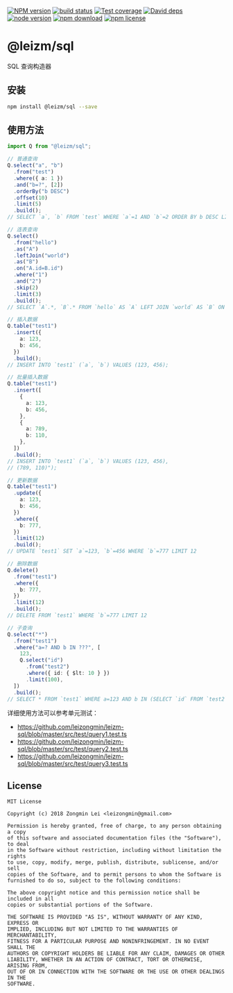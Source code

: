 [![NPM version][npm-image]][npm-url]
[![build status][travis-image]][travis-url]
[![Test coverage][coveralls-image]][coveralls-url]
[![David deps][david-image]][david-url]
[![node version][node-image]][node-url]
[![npm download][download-image]][download-url]
[![npm license][license-image]][download-url]

[npm-image]: https://img.shields.io/npm/v/@leizm/sql.svg?style=flat-square
[npm-url]: https://npmjs.org/package/@leizm/sql
[travis-image]: https://img.shields.io/travis/leizongmin/leizm-sql.svg?style=flat-square
[travis-url]: https://travis-ci.org/leizongmin/leizm-sql
[coveralls-image]: https://img.shields.io/coveralls/leizongmin/leizm-sql.svg?style=flat-square
[coveralls-url]: https://coveralls.io/r/leizongmin/leizm-sql?branch=master
[david-image]: https://img.shields.io/david/leizongmin/leizm-sql.svg?style=flat-square
[david-url]: https://david-dm.org/leizongmin/leizm-sql
[node-image]: https://img.shields.io/badge/node.js-%3E=_6.0-green.svg?style=flat-square
[node-url]: http://nodejs.org/download/
[download-image]: https://img.shields.io/npm/dm/@leizm/sql.svg?style=flat-square
[download-url]: https://npmjs.org/package/@leizm/sql
[license-image]: https://img.shields.io/npm/l/@leizm/sql.svg

# @leizm/sql

SQL 查询构造器

## 安装

```bash
npm install @leizm/sql --save
```

## 使用方法

```typescript
import Q from "@leizm/sql";

// 普通查询
Q.select("a", "b")
  .from("test")
  .where({ a: 1 })
  .and("b=?", [2])
  .orderBy("b DESC")
  .offset(10)
  .limit(5)
  .build();
// SELECT `a`, `b` FROM `test` WHERE `a`=1 AND `b`=2 ORDER BY b DESC LIMIT 10,5

// 连表查询
Q.select()
  .from("hello")
  .as("A")
  .leftJoin("world")
  .as("B")
  .on("A.id=B.id")
  .where("1")
  .and("2")
  .skip(2)
  .limit(3)
  .build();
// SELECT `A`.*, `B`.* FROM `hello` AS `A` LEFT JOIN `world` AS `B` ON A.id=B.id WHERE 1 AND 2 LIMIT 2,3

// 插入数据
Q.table("test1")
  .insert({
    a: 123,
    b: 456,
  })
  .build();
// INSERT INTO `test1` (`a`, `b`) VALUES (123, 456);

// 批量插入数据
Q.table("test1")
  .insert([
    {
      a: 123,
      b: 456,
    },
    {
      a: 789,
      b: 110,
    },
  ])
  .build();
// INSERT INTO `test1` (`a`, `b`) VALUES (123, 456),
// (789, 110)");

// 更新数据
Q.table("test1")
  .update({
    a: 123,
    b: 456,
  })
  .where({
    b: 777,
  })
  .limit(12)
  .build();
// UPDATE `test1` SET `a`=123, `b`=456 WHERE `b`=777 LIMIT 12

// 删除数据
Q.delete()
  .from("test1")
  .where({
    b: 777,
  })
  .limit(12)
  .build();
// DELETE FROM `test1` WHERE `b`=777 LIMIT 12

// 子查询
Q.select("*")
  .from("test1")
  .where("a=? AND b IN ???", [
    123,
    Q.select("id")
      .from("test2")
      .where({ id: { $lt: 10 } })
      .limit(100),
  ])
  .build();
// SELECT * FROM `test1` WHERE a=123 AND b IN (SELECT `id` FROM `test2` WHERE `id`<10 LIMIT 100)
```

详细使用方法可以参考单元测试：

- https://github.com/leizongmin/leizm-sql/blob/master/src/test/query1.test.ts
- https://github.com/leizongmin/leizm-sql/blob/master/src/test/query2.test.ts
- https://github.com/leizongmin/leizm-sql/blob/master/src/test/query3.test.ts

## License

```text
MIT License

Copyright (c) 2018 Zongmin Lei <leizongmin@gmail.com>

Permission is hereby granted, free of charge, to any person obtaining a copy
of this software and associated documentation files (the "Software"), to deal
in the Software without restriction, including without limitation the rights
to use, copy, modify, merge, publish, distribute, sublicense, and/or sell
copies of the Software, and to permit persons to whom the Software is
furnished to do so, subject to the following conditions:

The above copyright notice and this permission notice shall be included in all
copies or substantial portions of the Software.

THE SOFTWARE IS PROVIDED "AS IS", WITHOUT WARRANTY OF ANY KIND, EXPRESS OR
IMPLIED, INCLUDING BUT NOT LIMITED TO THE WARRANTIES OF MERCHANTABILITY,
FITNESS FOR A PARTICULAR PURPOSE AND NONINFRINGEMENT. IN NO EVENT SHALL THE
AUTHORS OR COPYRIGHT HOLDERS BE LIABLE FOR ANY CLAIM, DAMAGES OR OTHER
LIABILITY, WHETHER IN AN ACTION OF CONTRACT, TORT OR OTHERWISE, ARISING FROM,
OUT OF OR IN CONNECTION WITH THE SOFTWARE OR THE USE OR OTHER DEALINGS IN THE
SOFTWARE.
```
